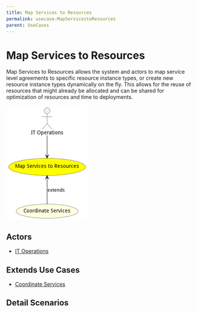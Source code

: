 ```yaml
---
title: Map Services to Resources
permalink: usecase-MapServicestoResources
parent: UseCases
---
```

# Map Services to Resources

Map Services to Resources allows the system and actors to map service level agreements to specific resource instance types, or create new resource instance types dynamically on the fly. This allows for the reuse of resources that might already be allocated and can be shared for optimization of resources and time to deployments.

![Activities Diagram](./Activities.png)

## Actors

* [IT Operations](actor-itops)





## Extends Use Cases

* [Coordinate Services](usecase-CoordinateServices)







## Detail Scenarios





